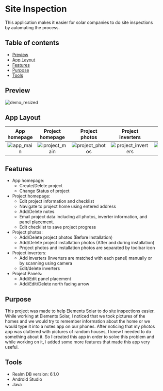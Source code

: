 # Site Inspection

This application makes it easier for solar companies to do site inspections by automating the process.

## Table of contents
* [Preview](#preview)
* [App Layout](#app-layout)
* [Features](#features)
* [Purpose](#purpose)
* [Tools](#tools)

## Preview

![demo_resized](https://user-images.githubusercontent.com/33325959/103190381-88542c00-4885-11eb-941c-78080d990b77.gif)

## App Layout

App homepage             |  Project homepage | Project photos | Project inverters | Project Panels
:-------------------------:|:-------------------------:|:-------------------------:|:-------------------------:|:-------------------------:
![app_main](https://user-images.githubusercontent.com/33325959/103191450-e551e100-4889-11eb-8204-2b95429e2383.png)  | ![project_main](https://user-images.githubusercontent.com/33325959/103191672-b2f4b380-488a-11eb-8972-90b66c7d9adb.png) | ![project_photos](https://user-images.githubusercontent.com/33325959/103191487-0e727180-488a-11eb-940a-7069caa9ecf3.png) | ![project_inverters](https://user-images.githubusercontent.com/33325959/103191919-a02eae80-488b-11eb-8927-7361f94ddbd9.png) | ![project_panels](https://user-images.githubusercontent.com/33325959/103191914-9c9b2780-488b-11eb-96c8-bb469c5a5478.png)

## Features

* App homepage: 
	* Create/Delete project
	* Change Status of project
* Project homepage: 
	* Edit project information and checklist
	* Navigate to project home using entered address
	* Add/Delete notes
	* Email project data including all photos, inverter information, and panel placement.
	* Edit checklist to save project progress 
* Project photos: 
	* Add/Delete project photos (Before Installation)
	* Add/Delete project installation photos (After and during installation)
	* Project photos and installation photos are separated by toolbar icon
* Project inverters:
	* Add inverters (Inverters are matched with each panel) manually or by scanning using camera
	* Edit/delete inverters
* Project Panels:
	* Add/Edit panel placement
	* Add/Edit/Delete north facing arrow

## Purpose
This project was made to help Elements Solar to do site inspections easier. While working at Elements Solar, I 
noticed that we took pictures of the homes and we would try to remember information about the home or we would type it into
a notes app on our phones. After noticing that my photos app was cluttered with pictures of random houses, I knew I needed to do 
something about it. So I created this app in order to solve this problem and while working on it, I added some more features
that made this app very useful.
	
## Tools
* Realm DB version: 6.1.0
* Android Studio
* Java
